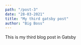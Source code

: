 ```yaml
---
path: "/post-3"
date: "28-03-2021"
title: "My third gatsby post"
author: "Big Boss"
---
```


This is my third blog post in Gatsby
